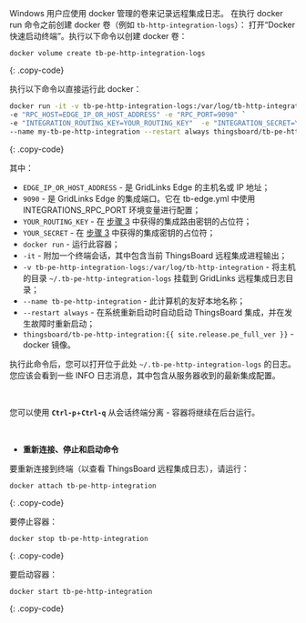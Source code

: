 Windows 用户应使用 docker 管理的卷来记录远程集成日志。
在执行 docker run 命令之前创建 docker 卷（例如 `tb-http-integration-logs`）：
打开“Docker 快速启动终端”。执行以下命令以创建 docker 卷：

``` 
docker volume create tb-pe-http-integration-logs
```
{: .copy-code}

执行以下命令以直接运行此 docker：

```bash
docker run -it -v tb-pe-http-integration-logs:/var/log/tb-http-integration `
-e "RPC_HOST=EDGE_IP_OR_HOST_ADDRESS" -e "RPC_PORT=9090" `
-e "INTEGRATION_ROUTING_KEY=YOUR_ROUTING_KEY"  -e "INTEGRATION_SECRET=YOUR_SECRET" `
--name my-tb-pe-http-integration --restart always thingsboard/tb-pe-http-integration:{{ site.release.pe_full_ver }}
```
{: .copy-code}

其中：

- `EDGE_IP_OR_HOST_ADDRESS` - 是 GridLinks Edge 的主机名或 IP 地址；
- `9090` - 是 GridLinks Edge 的集成端口。它在 tb-edge.yml 中使用 INTEGRATIONS_RPC_PORT 环境变量进行配置；
- `YOUR_ROUTING_KEY` - 在 [步骤 3](/docs/pe/edge/user-guide/integrations/remote-integrations/#step-3-save-remote-integration-credentials) 中获得的集成路由密钥的占位符；
- `YOUR_SECRET` - 在 [步骤 3](/docs/pe/edge/user-guide/integrations/remote-integrations/#step-3-save-remote-integration-credentials) 中获得的集成密钥的占位符；
- `docker run` - 运行此容器；
- `-it` - 附加一个终端会话，其中包含当前 ThingsBoard 远程集成进程输出；
- `-v tb-pe-http-integration-logs:/var/log/tb-http-integration` - 将主机的目录 `~/.tb-pe-http-integration-logs` 挂载到 GridLinks 远程集成日志目录；
- `--name tb-pe-http-integration` - 此计算机的友好本地名称；
- `--restart always` - 在系统重新启动时自动启动 ThingsBoard 集成，并在发生故障时重新启动；
- `thingsboard/tb-pe-http-integration:{{ site.release.pe_full_ver }}` - docker 镜像。

执行此命令后，您可以打开位于此处 `~/.tb-pe-http-integration-logs` 的日志。您应该会看到一些 INFO 日志消息，其中包含从服务器收到的最新集成配置。

<br>

您可以使用 **`Ctrl-p`**+**`Ctrl-q`** 从会话终端分离 - 容器将继续在后台运行。

<br>

- **重新连接、停止和启动命令**

要重新连接到终端（以查看 ThingsBoard 远程集成日志），请运行：

```
docker attach tb-pe-http-integration
```
{: .copy-code}

要停止容器：

```
docker stop tb-pe-http-integration
```
{: .copy-code}

要启动容器：

```
docker start tb-pe-http-integration
```
{: .copy-code}